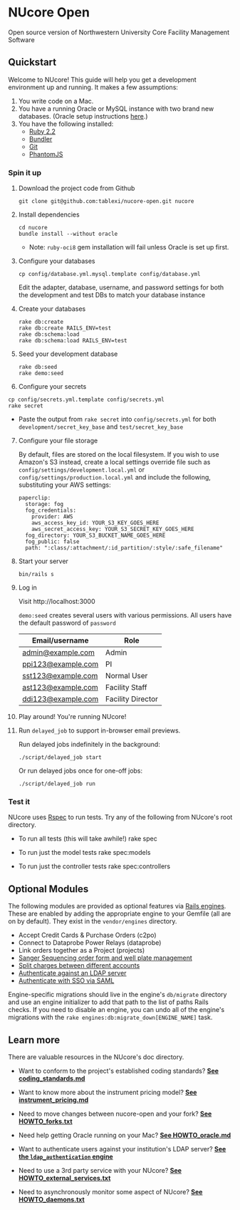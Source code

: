 # NUcore Open

Open source version of Northwestern University Core Facility Management Software

## Quickstart

Welcome to NUcore! This guide will help you get a development environment up and running. It makes a few assumptions:

1. You write code on a Mac.
2. You have a running Oracle or MySQL instance with two brand new databases. (Oracle setup instructions [here](doc/HOWTO_oracle.txt).)
3. You have the following installed:
    * [Ruby 2.2](http://www.ruby-lang.org/en)
    * [Bundler](http://gembundler.com)
    * [Git](http://git-scm.com)
    * [PhantomJS](http://phantomjs.org/)

### Spin it up

1. Download the project code from Github

    ```
    git clone git@github.com:tablexi/nucore-open.git nucore
    ```

2. Install dependencies

    ```
    cd nucore
    bundle install --without oracle
    ```

    - Note: `ruby-oci8` gem installation will fail unless Oracle is set up first.

3. Configure your databases

    ```
    cp config/database.yml.mysql.template config/database.yml
    ```

    Edit the adapter, database, username, and password settings for both the development and test DBs to match your database instance

4. Create your databases

    ```
    rake db:create
    rake db:create RAILS_ENV=test
    rake db:schema:load
    rake db:schema:load RAILS_ENV=test
    ```

5. Seed your development database

    ```
    rake db:seed
    rake demo:seed
    ```

6. Configure your secrets

  ```
  cp config/secrets.yml.template config/secrets.yml
  rake secret
  ```

  - Paste the output from `rake secret` into `config/secrets.yml` for both `development/secret_key_base` and `test/secret_key_base`

7. Configure your file storage

    By default, files are stored on the local filesystem. If you wish to use
    Amazon's S3 instead, create a local settings override file such as
    `config/settings/development.local.yml` or `config/settings/production.local.yml`
    and include the following, substituting your AWS settings:

    ```
    paperclip:
      storage: fog
      fog_credentials:
        provider: AWS
        aws_access_key_id: YOUR_S3_KEY_GOES_HERE
        aws_secret_access_key: YOUR_S3_SECRET_KEY_GOES_HERE
      fog_directory: YOUR_S3_BUCKET_NAME_GOES_HERE
      fog_public: false
      path: ":class/:attachment/:id_partition/:style/:safe_filename"
    ```

8. Start your server

    ```
    bin/rails s
    ```

9. Log in

    Visit http://localhost:3000

    `demo:seed` creates several users with various permissions. All users have the default password of `password`

    | Email/username     | Role |
    | ------------------ | ---- |
    | admin@example.com  | Admin|
    | ppi123@example.com | PI   |
    | sst123@example.com | Normal User |
    | ast123@example.com | Facility Staff |
    | ddi123@example.com | Facility Director |

10. Play around! You're running NUcore!

11. Run `delayed_job` to support in-browser email previews.

    Run delayed jobs indefinitely in the background:
    ```
    ./script/delayed_job start
    ```

    Or run delayed jobs once for one-off jobs:
    ```
    ./script/delayed_job run
    ```


### Test it

NUcore uses [Rspec](http://rspec.info) to run tests. Try any of the following from NUcore's root directory.

* To run all tests (this will take awhile!)
    rake spec

* To run just the model tests
    rake spec:models

* To run just the controller tests
    rake spec:controllers


## Optional Modules

The following modules are provided as optional features via
[Rails engines](http://guides.rubyonrails.org/engines.html). These are enabled
by adding the appropriate engine to your Gemfile (all are on by default). They
exist in the `vendor/engines` directory.

* Accept Credit Cards & Purchase Orders (c2po)
* Connect to Dataprobe Power Relays (dataprobe)
* Link orders together as a Project (projects)
* [Sanger Sequencing order form and well plate management](vendor/engines/sanger_sequencing/README.md)
* [Split charges between different accounts](vendor/engines/split_accounts/README.md)
* [Authenticate against an LDAP server](vendor/engines/ldap_authentication/README.md)
* [Authenticate with SSO via SAML](vendor/engines/saml_authentication/README.md)

Engine-specific migrations should live in the engine's `db/migrate` directory and
use an engine initializer to add that path to the list of paths Rails checks. If
you need to disable an engine, you can undo all of the engine's migrations with
the `rake engines:db:migrate_down[ENGINE_NAME]` task.

## Learn more

There are valuable resources in the NUcore's doc directory.

* Want to conform to the project's established coding standards? [**See coding_standards.md**](doc/coding_standards.md)

* Want to know more about the instrument pricing model? [**See instrument_pricing.md**](doc/instrument_pricing.md)

* Need to move changes between nucore-open and your fork? [**See HOWTO_forks.txt**](doc/HOWTO_forks.md)

* Need help getting Oracle running on your Mac? [**See HOWTO_oracle.md**](doc/HOWTO_oracle.md)

* Want to authenticate users against your institution's LDAP server? [**See the `ldap_authentication` engine**](vendor/engines/ldap_authentication/README.md)

* Need to use a 3rd party service with your NUcore? [**See HOWTO_external_services.txt**](doc/HOWTO_external_services.md)

* Need to asynchronously monitor some aspect of NUcore? [**See HOWTO_daemons.txt**](doc/HOWTO_daemons.txt)
